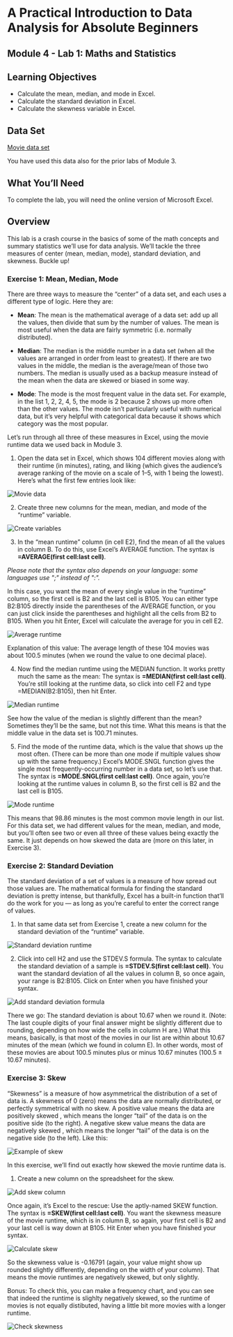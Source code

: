 # A Practical Introduction to Data Analysis for Absolute Beginners

## Module 4 - Lab 1: Maths and Statistics

## Learning Objectives

* Calculate the mean, median, and mode in Excel.
* Calculate the standard deviation in Excel.
* Calculate the skewness variable in Excel.

## Data Set

[Movie data set](Module%203%20Lab%20Data%20Structures%20-%20movie%20data.xlsx)

You have used this data also for the prior labs of Module 3.

## What You’ll Need

To complete the lab, you will need the online version of Microsoft Excel.

## Overview

This lab is a crash course in the basics of some of the math concepts and summary statistics we’ll use for data analysis. We’ll tackle the three measures of center (mean, median, mode), standard deviation, and skewness. Buckle up!

### Exercise 1: Mean, Median, Mode

There are three ways to measure the “center” of a data set, and each uses a different type of logic. Here they are:

* **Mean**: The mean is the mathematical average of a data set: add up all the values, then divide that sum by the number of values. The mean is most useful when the data are fairly symmetric (i.e. normally distributed).

* **Median**: The median is the middle number in a data set (when all the values are arranged in order from least to greatest). If there are two values in the middle, the median is the average/mean of those two numbers. The median is usually used as a backup measure instead of the mean when the data are skewed or biased in some way.

* **Mode**: The mode is the most frequent value in the data set. For example, in the list 1, 2, 2, 4, 5, the mode is 2 because 2 shows up more often than the other values. The mode isn’t particularly useful with numerical data, but it’s very helpful with categorical data because it shows which category was the most popular.

Let’s run through all three of these measures in Excel, using the movie runtime data we used back in Module 3.

1. Open the data set in Excel, which shows 104 different movies along with their runtime (in minutes), rating, and liking (which gives the audience’s average ranking of the movie on a scale of 1–5, with 1 being the lowest). Here’s what the first few entries look like:

![Movie data](img/2020-07-07-12-50-44.png)

2. Create three new columns for the mean, median, and mode of the “runtime” variable.

![Create variables](img/2020-07-07-12-52-48.png)

3. In the “mean runtime” column (in cell E2), find the mean of all the values in column B. To do this, use Excel’s AVERAGE function. The syntax is **=AVERAGE(first cell:last cell)**.

*Please note that the syntax also depends on your language: some languages use ";" instead of ":".*

In this case, you want the mean of every single value in the “runtime” column, so the first cell is B2 and the last cell is B105. You can either type B2:B105 directly inside the parentheses of the AVERAGE function, or you can just click inside the parentheses and highlight all the cells from B2 to B105. When you hit Enter, Excel will calculate the average for you in cell E2.

![Average runtime](img/2020-07-07-14-38-56.png)

Explanation of this value: The average length of these 104 movies was about 100.5 minutes (when we round the value to one decimal place).

4. Now find the median runtime using the MEDIAN function. It works pretty much the same as the mean: The syntax is **=MEDIAN(first cell:last cell)**. You’re still looking at the runtime data, so click into cell F2 and type =MEDIAN(B2:B105), then hit Enter.

![Median runtime](img/2020-07-07-14-43-24.png)

See how the value of the median is slightly different than the mean? Sometimes they’ll be the same, but not this time. What this means is that the middle value in the data set is 100.71 minutes.

5. Find the mode of the runtime data, which is the value that shows up the most often. (There can be more than one mode if multiple values show up with the same frequency.) Excel’s
MODE.SNGL function gives the single most frequently-occurring number in a data set, so let’s use that. The syntax is **=MODE.SNGL(first cell:last cell)**. Once again, you’re looking at the runtime values in column B, so the first cell is B2 and the last cell is B105.

![Mode runtime](img/2020-07-07-14-45-46.png)

This means that 98.86 minutes is the most common movie length in our list. For this data set, we had different values for the mean, median, and mode, but you’ll often see two or even all three of these values being exactly the same. It just depends on how skewed the data are (more on this later, in Exercise 3).

### Exercise 2: Standard Deviation

The standard deviation of a set of values is a measure of how spread out those values are. The mathematical formula for finding the standard deviation is pretty intense, but thankfully, Excel has a built-in function that’ll do the work for you — as long as you’re careful to enter the correct range of
values.

1. In that same data set from Exercise 1, create a new column for the standard deviation of the “runtime” variable.

![Standard deviation runtime](img/2020-07-08-13-59-54.png)

2. Click into cell H2 and use the STDEV.S formula. The syntax to calculate the standard deviation of a sample is **=STDEV.S(first cell:last cell)**. You want the standard deviation of all the values in column B, so once again, your range is B2:B105. Click on Enter when you have finished your syntax.

![Add standard deviation formula](img/2020-07-08-14-03-57.png)

There we go: The standard deviation is about 10.67 when we round it. (Note: The last couple digits of your final answer might be slightly different due to rounding, depending on how wide the cells in column H are.)
What this means, basically, is that most of the movies in our list are within about 10.67 minutes of the mean (which we found in column E). In other words, most of these movies are about 100.5 minutes plus or minus 10.67 minutes (100.5 ± 10.67 minutes).

### Exercise 3: Skew

“Skewness” is a measure of how asymmetrical the distribution of a set of data is. A skewness of 0 (zero) means the data are normally distributed, or perfectly symmetrical with no skew. A positive value means the data are positively skewed , which means the longer “tail” of the data is on the positive side (to the right). A negative skew value means the data are negatively skewed , which means the longer “tail” of the data is on the negative side (to the left). Like this:

![Example of skew](img/2020-07-08-14-13-24.png)

In this exercise, we’ll find out exactly how skewed the movie runtime data is.

1. Create a new column on the spreadsheet for the skew.

![Add skew column](img/2020-07-08-14-14-27.png)

Once again, it’s Excel to the rescue: Use the aptly-named SKEW function. The syntax is **=SKEW(first cell:last cell)**. You want the skewness measure of the movie runtime, which is in column B, so again, your first cell is B2 and your last cell is way down at B105. Hit Enter when you have finished your syntax.

![Calculate skew](img/2020-07-08-14-16-34.png)

So the skewness value is -0.16791 (again, your value might show up rounded slightly differently, depending on the width of your column). That means the movie runtimes are negatively skewed, but only slightly.

Bonus: To check this, you can make a frequency chart, and you can see that indeed the runtime is slighlty negatively skewed, so the runtime of movies is not equally distibuted, having a little bit more movies with a longer runtime.

![Check skewness](img/2020-07-08-14-21-41.png)